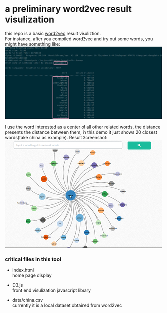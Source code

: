 a preliminary word2vec result visulization 
=======

this repo is a basic [word2vec](https://code.google.com/p/word2vec/) result visuliztion. <br>
For instance, after you compiled word2vec and try out some words, you might have something like: <br>
![](images/source.png) <br>

I use the word interested as a center of all other related words, the distance presents the distance between them, in this demo it just shows 20 closest words(take china as example).
Result Screenshot:  <br>
![](images/word2vec_basic_visual.png) <br>

### critical files in this tool 

- index.html<br> 
	home page display
	
- D3.js <br>
	front end visulization javascript library
	
- data/china.csv<br>
	currently it is a local dataset obtained from word2vec

